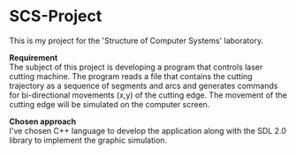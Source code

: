 # SCS-Project

This is my project for the 'Structure of Computer Systems' laboratory.

**Requirement**<br/>
The subject of this project is developing a program that controls laser cutting machine.
The program reads a file that contains the cutting trajectory as a sequence of segments and arcs and generates commands for bi-directional movements (x,y) of the cutting edge. The movement of the cutting edge will be simulated on the computer screen.

**Chosen approach**<br/>
I've chosen C++ language to develop the application along with the SDL 2.0 library to implement the graphic simulation.
